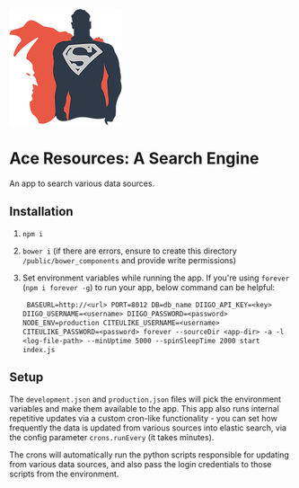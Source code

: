 ![Superman](superman-batman-small.png)

# Ace Resources: A Search Engine

An app to search various data sources.

## Installation

1. `npm i`
2. `bower i` (if there are errors, ensure to create this directory `/public/bower_components` and provide write permissions)
3. Set environment variables while running the app. If you're using `forever` (`npm i forever -g`) to run your app, below command can be helpful:
	
		BASEURL=http://<url> PORT=8012 DB=db_name DIIGO_API_KEY=<key> DIIGO_USERNAME=<username> DIIGO_PASSWORD=<password> NODE_ENV=production CITEULIKE_USERNAME=<username> CITEULIKE_PASSWORD=<password> forever --sourceDir <app-dir> -a -l <log-file-path> --minUptime 5000 --spinSleepTime 2000 start index.js

## Setup

The `development.json` and `production.json` files will pick the environment variables and make them available to the app. This app also runs internal repetitive updates via a custom cron-like functionality - you can set how frequently the data is updated from various sources into elastic search, via the config parameter `crons.runEvery` (it takes minutes).

The crons will automatically run the python scripts responsible for updating from various data sources, and also pass the login credentials to those scripts from the environment.